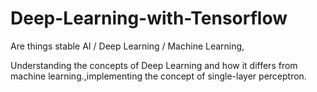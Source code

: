 # Deep-Learning-with-Tensorflow
Are things stable AI / Deep Learning / Machine Learning,

Understanding  the concepts of Deep Learning and  how it differs from machine learning.,implementing the concept of single-layer perceptron.
